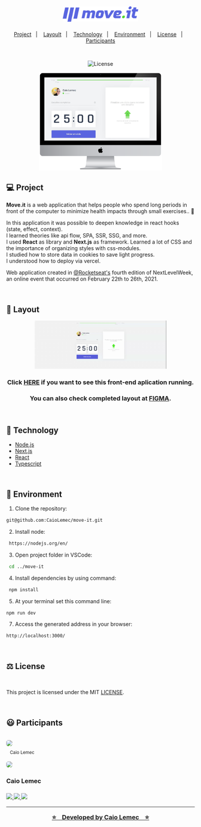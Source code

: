 <h1 align="center">
    <img alt="logo" title="Moveit" src="./public/logo-full.svg" width="40%" />
</h1>

<p align="center">
  <a href="#-Project">Project</a>&nbsp;&nbsp;&nbsp;|&nbsp;&nbsp;&nbsp;
  <a href="#-Layout">Layoult</a>&nbsp;&nbsp;&nbsp;|&nbsp;&nbsp;&nbsp;
  <a href="#-Technology">Technology</a>&nbsp;&nbsp;&nbsp;|&nbsp;&nbsp;&nbsp;
  <a href="#-Environment">Environment</a>&nbsp;&nbsp;&nbsp;|&nbsp;&nbsp;&nbsp;
  <a href="#%EF%B8%8F-license">License</a>&nbsp;&nbsp;&nbsp;|&nbsp;&nbsp;&nbsp;
  <a href="#-Participants">Participants</a>
</p>
<br>

<p align="center">
  <img  src="https://img.shields.io/static/v1?label=license&message=MIT&color=&labelColor=white" alt="License">
</p>

<p align="center">
 <img alt="mockup" src="./public/mockup-moveit(2).png" width="65%">
</p>

## 💻 Project

<strong>Move.it</strong> is a web application that helps people who spend long periods in front of the computer to minimize health impacts through small exercises.. 💪 

In this application it was possible to deepen knowledge in react hooks (state, effect, context). <br>
I learned theories like api flow, SPA, SSR, SSG, and more. <br>
I used <strong>React</strong> as library and <strong>Next.js</strong> as framework. 
Learned a lot of CSS and the importance of organizing styles with css-modules. <br>
I studied how to store data in cookies to save light progress. </br>
I understood how to deploy via vercel. </br>

Web application created in [@Rocketseat's](https://github.com/Rocketseat) fourth edition of NextLevelWeek, an online event that occurred on February 22th to 26th, 2021.

<br>

## 🎨 Layout
<p align="center">
<img src="./public/MoveIt.gif" width="70%" height="70%" />
</p>

<h3 align="center">Click <a href="https://move-it-ebon-ten.vercel.app/">HERE</a> if you want to see this front-end aplication running.</h3>

<h3 align="center">You can also check completed layout at <a href="https://www.figma.com/file/ge20pu3ofMOKoliUyKx1Nl/Move.it-1.0/duplicate">FIGMA</a>.</h3>

<br>

## 🔨 Technology

- [Node.js](https://nodejs.org/en/)
- [Next.js](https://nextjs.org/)
- [React](https://reactjs.org/)
- [Typescript](https://www.typescriptlang.org/)

<br>

## 📝 Environment

1. Clone the repository: 
```bash 
git@github.com:CaioLemec/move-it.git
```
2. Install node: 
```bash
 https://nodejs.org/en/
 ```
3. Open project folder in VSCode:
```bash
 cd ../move-it
 ```
4. Install dependencies by using command:
```bash
 npm install
 ```
5. At your terminal set this command line:
```bash
npm run dev
```
7. Access the generated address in your browser:
```bash
http://localhost:3000/
```

<br>

## ⚖️ License

<br>

This project is licensed under the MIT [LICENSE](LICENSE.md).

<br>

## 😃 Participants
<br>
<img style="border-radius: 30%;" src="https://avatars3.githubusercontent.com/u/59886891?s=460&v=4" width="75px;"/>
<br>
<sub>&nbsp;&nbsp;&nbsp;Caio Lemec</sub>

<br>
<br>

<img style="border-radius: 30%;" src="https://avatars3.githubusercontent.com/u/59886891?s=460&v=4" width="75px;"/>
<h3>Caio Lemec<h3>
<a href="https://t.me/caiolemec"><img src="https://img.shields.io/badge/Telegram-FFFFFF?style=for-the-badge&logo=telegram&logoColor=white"/>
<a href="mailto:caiolemec@gmail.com"><img src="https://img.shields.io/static/v1?label=&message=E-mail&color=FFFFFF&style=for-the-badge&logo=Gmail"/>
<a href="https://www.linkedin.com/in/caiolemec/"><img src="https://img.shields.io/static/v1?label=&message=LinkedIn&color=FFFFFF&style=for-the-badge&logo=linkedin"/>
<br>


<hr>

<p align="center">⭐&nbsp;&nbsp;&nbsp;   Developed by Caio Lemec  &nbsp;&nbsp;&nbsp;⭐</p>
